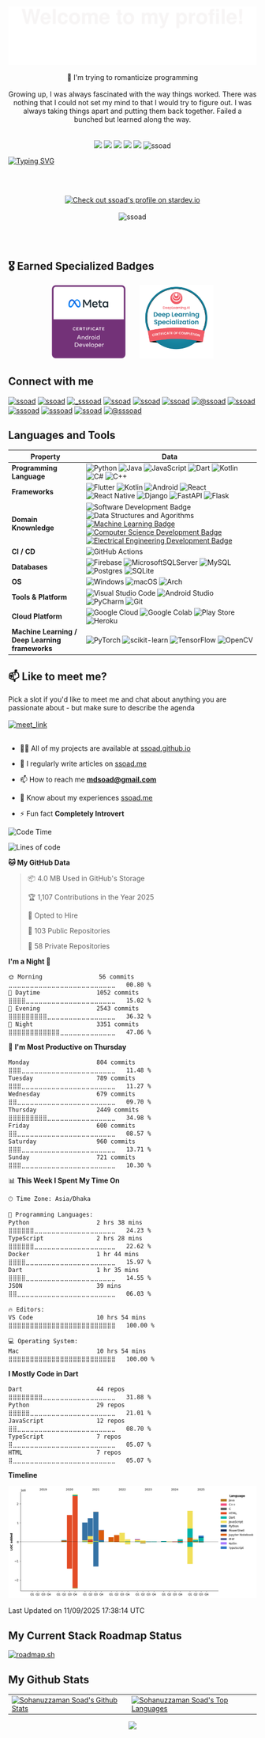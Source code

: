![](assets/Bottom_up.svg)
<!--   my-icons -->
<p align="center">
    💜 I'm trying to romanticize programming<br><br>
    Growing up, I was always fascinated with the way things worked. There was nothing that I could not set my mind to that I would try to figure out. I was always taking things apart and putting them back together. Failed a bunched but learned along the way.<br><br><br>
    <a href="https://github.com/ssoad/ssoad"><img src="https://img.shields.io/badge/status-updating-brightgreen.svg"></a>
    <a href="https://github.com/python/cpython"><img src="https://img.shields.io/badge/Python-3.10-FF1493.svg"></a>
    <a href="https://github.com/ssoad/ssoad/graphs/contributors"><img src="https://img.shields.io/github/contributors/ssoad/ssoad?color=blue"></a>
    <a href="https://github.com/ssoad/ssoad/stargazers"><img src="https://img.shields.io/github/stars/ssoad/ssoad.svg?logo=github"></a>
    <a href="https://github.com/ssoad/soad/network/members"><img src="https://img.shields.io/github/forks/ssoad/ssoad.svg?color=blue&logo=github"></a>
    <img src="https://komarev.com/ghpvc/?username=ssoad" alt="ssoad" />
</p>


[![Typing SVG](https://readme-typing-svg.herokuapp.com?color=%2336BCF7&center=true&vCenter=true&width=1000&lines=Hi+there+👋,+I+am+Sohanuzzaman+Soad;+Welcome+to+My+Profile!;Over+4+years+of+programming+experience;Always+learning+new+things+;Machine+learning+enthusiast+;Kaggle+community+member)](https://git.io/typing-svg)


<br>
<br>
<p align="center">
   <a href="https://stardev.io/developers/ssoad"><img alt="Check out ssoad's profile on stardev.io" src="https://stardev.io/developers/ssoad/badge/languages/locality.svg" /></a> <br><br>
    <img src="https://github-profile-trophy.vercel.app/?username=ssoad&theme=onedark&margin-w=30&margin-h=30&row=2&column=4" alt="ssoad" />
</p>

<br>
<br>


## 🎖️ Earned Specialized Badges 
 <p float="left" align="center">
<!--      <img alt="Check out ssoad's profile on stardev.io" src="https://stardev.io/developers/ssoad/badge/languages/locality.svg" />
      &nbsp;&nbsp;&nbsp;&nbsp;&nbsp; -->
  <img src="./badges/meta-android-developer-certificate.png" height="150" width="150" />
  &nbsp;&nbsp;&nbsp;&nbsp;&nbsp;
  <img src="./badges/deep-learning-specialization.png" height="150" width="150" />

  
</p>

## Connect with me
<p align="left">
<a href="https://codepen.io/ssoad" target="blank"><img align="center" src="https://img.shields.io/badge/Codepen-000000?style=for-the-badge&logo=codepen&logoColor=white" alt="ssoad" /></a>
<a href="https://dev.to/ssoad" target="blank"><img align="center" src="https://img.shields.io/badge/dev.to-0A0A0A?style=for-the-badge&logo=devdotto&logoColor=white" alt="ssoad" /></a>
<a href="https://twitter.com/_sssoad" target="blank"><img align="center" src="https://img.shields.io/badge/Twitter-1DA1F2?style=for-the-badge&logo=twitter&logoColor=white" alt="_sssoad"/></a>
<a href="https://linkedin.com/in/ssoad" target="blank"><img align="center" src="https://img.shields.io/badge/LinkedIn-0077B5?style=for-the-badge&logo=linkedin&logoColor=white" alt="ssoad"/></a>
<a href="https://stackoverflow.com/users/ssoad" target="blank"><img align="center" src="https://img.shields.io/badge/Stack_Overflow-FE7A16?style=for-the-badge&logo=stack-overflow&logoColor=white" alt="ssoad"/></a>
<a href="https://kaggle.com/ssoad" target="blank"><img align="center" src="https://img.shields.io/badge/Kaggle-20BEFF?style=for-the-badge&logo=Kaggle&logoColor=white" alt="ssoad"/></a>
<a href="https://medium.com/@ssoad" target="blank"><img align="center" src="https://img.shields.io/badge/Medium-12100E?style=for-the-badge&logo=medium&logoColor=white" alt="@ssoad" /></a>
<a href="https://www.codechef.com/users/ssoad" target="blank"><img align="center" src="https://img.shields.io/badge/-CodeChef-5B4638?style=for-the-badge&logo=CodeChef&logoColor=white" alt="ssoad" /></a>
<a href="https://www.hackerrank.com/sssoad" target="blank"><img align="center" src="https://img.shields.io/badge/-Hackerrank-2EC866?style=for-the-badge&logo=HackerRank&logoColor=white" alt="sssoad" /></a>
<a href="https://codeforces.com/profile/sssoad" target="blank"><img align="center" src="https://img.shields.io/badge/Codeforces-445f9d?style=for-the-badge&logo=Codeforces&logoColor=white" alt="sssoad" /></a>
<a href="https://www.leetcode.com/ssoad" target="blank"><img align="center" src="https://img.shields.io/badge/-LeetCode-FFA116?style=for-the-badge&logo=LeetCode&logoColor=black" alt="ssoad"/></a>
<a href="https://www.hackerearth.com/@sssoad" target="blank"><img align="center" src="https://img.shields.io/badge/HackerEarth-%232C3454.svg?&style=for-the-badge&logo=HackerEarth&logoColor=Blue" alt="@sssoad" /></a>
</p>

## Languages and Tools
| Property                                        | Data                                                                                                                                                                                                                                                                                                                                                                                                                                                                                                                                                                                                                                                                                                                                                                                                                                                                                                                                                                                                                                                                                                                                                                                                                                                                                                                                                                                                                                                                                                                                                                                                                                                                                                                                                                                                            |
|-------------------------------------------------|-----------------------------------------------------------------------------------------------------------------------------------------------------------------------------------------------------------------------------------------------------------------------------------------------------------------------------------------------------------------------------------------------------------------------------------------------------------------------------------------------------------------------------------------------------------------------------------------------------------------------------------------------------------------------------------------------------------------------------------------------------------------------------------------------------------------------------------------------------------------------------------------------------------------------------------------------------------------------------------------------------------------------------------------------------------------------------------------------------------------------------------------------------------------------------------------------------------------------------------------------------------------------------------------------------------------------------------------------------------------------------------------------------------------------------------------------------------------------------------------------------------------------------------------------------------------------------------------------------------------------------------------------------------------------------------------------------------------------------------------------------------------------------------------------------------------|
| **Programming Language**                              | ![Python](https://img.shields.io/badge/Python-14354C?style=for-the-badge&logo=python&logoColor=white) ![Java](https://img.shields.io/badge/Java-ED8B00?style=for-the-badge&logo=openjdk&logoColor=white) ![JavaScript](https://img.shields.io/badge/JavaScript-323330?style=for-the-badge&logo=javascript&logoColor=F7DF1E)  ![Dart](https://img.shields.io/badge/Dart-0175C2?style=for-the-badge&logo=dart&logoColor=white) ![Kotlin](https://img.shields.io/badge/Kotlin-0095D5?&style=for-the-badge&logo=kotlin&logoColor=white) ![C#](https://img.shields.io/badge/C%23-239120?style=for-the-badge&logo=c-sharp&logoColor=white) ![C++](https://img.shields.io/badge/C%2B%2B-00599C?style=for-the-badge&logo=c%2B%2B&logoColor=white)                                                                                                                                                                                                                                                                                                                                                                                                                                                                                                                                                                                                                                                                                                                                                                                                                                                                                                                                                                                                                                                                                                                                                                                                                                                                                             |
| **Frameworks**                              | ![Flutter](https://img.shields.io/badge/Flutter-02569B?style=for-the-badge&logo=flutter&logoColor=white) ![Kotlin](https://img.shields.io/badge/Kotlin%20JetPack%20Compose-0095D5?&style=for-the-badge&logo=kotlin&logoColor=white) ![Android](https://img.shields.io/badge/Android-3DDC84?style=for-the-badge&logo=android&logoColor=white) ![React](https://img.shields.io/badge/react-%2320232a.svg?style=for-the-badge&logo=react&logoColor=%2361DAFB) ![React Native](https://img.shields.io/badge/react_native-%2320232a.svg?style=for-the-badge&logo=react&logoColor=%2361DAFB) ![Django](https://img.shields.io/badge/Django-092E20?style=for-the-badge&logo=django&logoColor=white) ![FastAPI](https://img.shields.io/badge/FastAPI-005571?style=for-the-badge&logo=fastapi) ![Flask](https://img.shields.io/badge/flask-%23000.svg?style=for-the-badge&logo=flask&logoColor=white)
| **Domain Knownledge**                           | ![Software Development Badge](https://img.shields.io/badge/Software%20Developement-F9DC1e?style=for-the-badge&logo=Dev&logoColor=black) ![Data Structures and Agorithms](https://img.shields.io/badge/Data%20Structures%20&%20Algorithms-CC2927?style=for-the-badge&logo=Dev&logoColor=black)  [![Machine Learning Badge](https://img.shields.io/badge/-Machine%20Learning-01D277?style=for-the-badge&logoColor=white)](https://github.com/BEPb/BEPb) [![Computer Science Development Badge](https://img.shields.io/badge/-Computer%20Science-FAB040?style=for-the-badge&logoColor=white)](https://github.com/search?q=user%3ABEPb&type=Repositories) [![Electrical Engineering Development Badge](https://img.shields.io/badge/-Electrical%20Engineering-4C8CBF?style=for-the-badge&logoColor=white)](https://github.com/search?q=user%3ABEPb&type=Repositories)                                                                                                                                                                                                                                                                                                                                                                                                                                                                                                                                                                                                                                                                                                                                                                                                                                                                                                                                                                                                                                                                                      |
| **CI / CD**                                     | ![GitHub Actions](https://img.shields.io/badge/github%20actions-%232671E5.svg?style=for-the-badge&logo=githubactions&logoColor=white)                                                                                                                                                                                                                                                                                                                                                                                                                                                                                                                                                                                                                                                                                                                                                                                                                                                                                                                                                                                                                                                                                                                                                                                                                                                                                                                                                                                  |
| **Databases**                                   | ![Firebase](https://img.shields.io/badge/Firebase-039BE5?style=for-the-badge&logo=Firebase&logoColor=white) ![MicrosoftSQLServer](https://img.shields.io/badge/Microsoft%20SQL%20Server-CC2927?style=for-the-badge&logo=microsoft%20sql%20server&logoColor=white) ![MySQL](https://img.shields.io/badge/mysql-%2300f.svg?style=for-the-badge&logo=mysql&logoColor=white) ![Postgres](https://img.shields.io/badge/postgres-%23316192.svg?style=for-the-badge&logo=postgresql&logoColor=white) ![SQLite](https://img.shields.io/badge/sqlite-%2307405e.svg?style=for-the-badge&logo=sqlite&logoColor=white)                                                                                                                                                                                                                                                                                                                                                                                                                                                                                                                                                                                                                                                                                                                                                                                                                                                                                                                                             |
| **OS**                                          | ![Windows](https://img.shields.io/badge/Windows-0078D6?style=for-the-badge&logo=windows&logoColor=white)  ![macOS](https://img.shields.io/badge/mac%20os-000000?style=for-the-badge&logo=macos&logoColor=F0F0F0)  ![Arch](https://img.shields.io/badge/Arch%20Linux-1793D1?logo=arch-linux&logoColor=fff&style=for-the-badge)                                                                                                                                                                                                                                                                       |
| **Tools & Platform**                            | ![Visual Studio Code](https://img.shields.io/badge/Visual%20Studio%20Code-0078d7.svg?style=for-the-badge&logo=visual-studio-code&logoColor=white) ![Android Studio](https://img.shields.io/badge/Android%20Studio-3DDC84.svg?style=for-the-badge&logo=android-studio&logoColor=white) ![PyCharm](https://img.shields.io/badge/pycharm-143?style=for-the-badge&logo=pycharm&logoColor=black&color=black&labelColor=green) ![Git](https://img.shields.io/badge/git-%23F05033.svg?style=for-the-badge&logo=git&logoColor=white)                                                                                                                                                                                                                                                                                                                                                                                                                                                                                                                                                                                                                                                                                                                                                                                                                                                                                                                                                                                                                                                                                                                                                                                                                                                                                                                                                                                       |
| **Cloud Platform** | ![Google Cloud](https://img.shields.io/badge/GoogleCloud-%234285F4.svg?style=for-the-badge&logo=google-cloud&logoColor=white) ![Google Colab](https://img.shields.io/badge/Colab-F9AB00?style=for-the-badge&logo=googlecolab&color=525252) ![Play Store](https://img.shields.io/badge/Google_Play-414141?style=for-the-badge&logo=google-play&logoColor=white) ![Heroku](https://img.shields.io/badge/heroku-%23430098.svg?style=for-the-badge&logo=heroku&logoColor=white)|
| **Machine Learning / Deep Learning frameworks** | ![PyTorch](https://img.shields.io/badge/PyTorch-%23EE4C2C.svg?style=for-the-badge&logo=PyTorch&logoColor=white) ![scikit-learn](https://img.shields.io/badge/scikit--learn-%23F7931E.svg?style=for-the-badge&logo=scikit-learn&logoColor=white) ![TensorFlow](https://img.shields.io/badge/TensorFlow-%23FF6F00.svg?style=for-the-badge&logo=TensorFlow&logoColor=white) ![OpenCV](https://img.shields.io/badge/opencv-%23white.svg?style=for-the-badge&logo=opencv&logoColor=white)|



<h2>📫 Like to meet me?</h2>
Pick a slot if you'd like to meet me and chat about anything you are passionate about - but make sure to describe the agenda
<br><br>
<a href="https://calendly.com/ssoad/30min" target="_blank"><img width="498" alt="meet_link" src="https://user-images.githubusercontent.com/15426564/144297439-f530f383-e73e-41e0-9914-a9b7d3f432e5.png"></a>
<br><br>

- 👨‍💻 All of my projects are available at [ssoad.github.io](ssoad.github.io)

- 📝 I regularly write articles on [ssoad.me](ssoad.me)

- 📫 How to reach me **mdsoad@gmail.com**

- 📄 Know about my experiences [ssoad.me](ssoad.me)

- ⚡ Fun fact **Completely Introvert**

<!--START_SECTION:waka-->
![Code Time](http://img.shields.io/badge/Code%20Time-2%2C139%20hrs%2051%20mins-blue)

![Lines of code](https://img.shields.io/badge/From%20Hello%20World%20I%27ve%20Written-12.3%20million%20lines%20of%20code-blue)

**🐱 My GitHub Data** 

> 📦 4.0 MB Used in GitHub's Storage 
 > 
> 🏆 1,107 Contributions in the Year 2025
 > 
> 💼 Opted to Hire
 > 
> 📜 103 Public Repositories 
 > 
> 🔑 58 Private Repositories 
 > 
**I'm a Night 🦉** 

```text
🌞 Morning                56 commits          ⣀⣀⣀⣀⣀⣀⣀⣀⣀⣀⣀⣀⣀⣀⣀⣀⣀⣀⣀⣀⣀⣀⣀⣀⣀   00.80 % 
🌆 Daytime                1052 commits        ⣿⣿⣿⣿⣀⣀⣀⣀⣀⣀⣀⣀⣀⣀⣀⣀⣀⣀⣀⣀⣀⣀⣀⣀⣀   15.02 % 
🌃 Evening                2543 commits        ⣿⣿⣿⣿⣿⣿⣿⣿⣿⣀⣀⣀⣀⣀⣀⣀⣀⣀⣀⣀⣀⣀⣀⣀⣀   36.32 % 
🌙 Night                  3351 commits        ⣿⣿⣿⣿⣿⣿⣿⣿⣿⣿⣿⣿⣀⣀⣀⣀⣀⣀⣀⣀⣀⣀⣀⣀⣀   47.86 % 
```
📅 **I'm Most Productive on Thursday** 

```text
Monday                   804 commits         ⣿⣿⣿⣀⣀⣀⣀⣀⣀⣀⣀⣀⣀⣀⣀⣀⣀⣀⣀⣀⣀⣀⣀⣀⣀   11.48 % 
Tuesday                  789 commits         ⣿⣿⣿⣀⣀⣀⣀⣀⣀⣀⣀⣀⣀⣀⣀⣀⣀⣀⣀⣀⣀⣀⣀⣀⣀   11.27 % 
Wednesday                679 commits         ⣿⣿⣀⣀⣀⣀⣀⣀⣀⣀⣀⣀⣀⣀⣀⣀⣀⣀⣀⣀⣀⣀⣀⣀⣀   09.70 % 
Thursday                 2449 commits        ⣿⣿⣿⣿⣿⣿⣿⣿⣿⣀⣀⣀⣀⣀⣀⣀⣀⣀⣀⣀⣀⣀⣀⣀⣀   34.98 % 
Friday                   600 commits         ⣿⣿⣀⣀⣀⣀⣀⣀⣀⣀⣀⣀⣀⣀⣀⣀⣀⣀⣀⣀⣀⣀⣀⣀⣀   08.57 % 
Saturday                 960 commits         ⣿⣿⣿⣀⣀⣀⣀⣀⣀⣀⣀⣀⣀⣀⣀⣀⣀⣀⣀⣀⣀⣀⣀⣀⣀   13.71 % 
Sunday                   721 commits         ⣿⣿⣿⣀⣀⣀⣀⣀⣀⣀⣀⣀⣀⣀⣀⣀⣀⣀⣀⣀⣀⣀⣀⣀⣀   10.30 % 
```


📊 **This Week I Spent My Time On** 

```text
🕑︎ Time Zone: Asia/Dhaka

💬 Programming Languages: 
Python                   2 hrs 38 mins       ⣿⣿⣿⣿⣿⣿⣀⣀⣀⣀⣀⣀⣀⣀⣀⣀⣀⣀⣀⣀⣀⣀⣀⣀⣀   24.23 % 
TypeScript               2 hrs 28 mins       ⣿⣿⣿⣿⣿⣿⣀⣀⣀⣀⣀⣀⣀⣀⣀⣀⣀⣀⣀⣀⣀⣀⣀⣀⣀   22.62 % 
Docker                   1 hr 44 mins        ⣿⣿⣿⣿⣀⣀⣀⣀⣀⣀⣀⣀⣀⣀⣀⣀⣀⣀⣀⣀⣀⣀⣀⣀⣀   15.97 % 
Dart                     1 hr 35 mins        ⣿⣿⣿⣿⣀⣀⣀⣀⣀⣀⣀⣀⣀⣀⣀⣀⣀⣀⣀⣀⣀⣀⣀⣀⣀   14.55 % 
JSON                     39 mins             ⣿⣿⣀⣀⣀⣀⣀⣀⣀⣀⣀⣀⣀⣀⣀⣀⣀⣀⣀⣀⣀⣀⣀⣀⣀   06.03 % 

🔥 Editors: 
VS Code                  10 hrs 54 mins      ⣿⣿⣿⣿⣿⣿⣿⣿⣿⣿⣿⣿⣿⣿⣿⣿⣿⣿⣿⣿⣿⣿⣿⣿⣿   100.00 % 

💻 Operating System: 
Mac                      10 hrs 54 mins      ⣿⣿⣿⣿⣿⣿⣿⣿⣿⣿⣿⣿⣿⣿⣿⣿⣿⣿⣿⣿⣿⣿⣿⣿⣿   100.00 % 
```

**I Mostly Code in Dart** 

```text
Dart                     44 repos            ⣿⣿⣿⣿⣿⣿⣿⣿⣀⣀⣀⣀⣀⣀⣀⣀⣀⣀⣀⣀⣀⣀⣀⣀⣀   31.88 % 
Python                   29 repos            ⣿⣿⣿⣿⣿⣀⣀⣀⣀⣀⣀⣀⣀⣀⣀⣀⣀⣀⣀⣀⣀⣀⣀⣀⣀   21.01 % 
JavaScript               12 repos            ⣿⣿⣀⣀⣀⣀⣀⣀⣀⣀⣀⣀⣀⣀⣀⣀⣀⣀⣀⣀⣀⣀⣀⣀⣀   08.70 % 
TypeScript               7 repos             ⣿⣀⣀⣀⣀⣀⣀⣀⣀⣀⣀⣀⣀⣀⣀⣀⣀⣀⣀⣀⣀⣀⣀⣀⣀   05.07 % 
HTML                     7 repos             ⣿⣀⣀⣀⣀⣀⣀⣀⣀⣀⣀⣀⣀⣀⣀⣀⣀⣀⣀⣀⣀⣀⣀⣀⣀   05.07 % 
```



**Timeline**

![Lines of Code chart](https://raw.githubusercontent.com/ssoad/ssoad/master/assets/bar_graph.png)


 Last Updated on 11/09/2025 17:38:14 UTC
<!--END_SECTION:waka-->


## My Current Stack Roadmap Status

[![roadmap.sh](https://api.roadmap.sh/v1-badge/wide/646350e5410780a6d9b5a637?variant=dark&roadmaps=flutter%2Ccpp)](https://roadmap.sh)

## My Github Stats
<table align="center">
    <tr>
        <td>
            <a href="https://github.com/anuraghazra/github-readme-stats"><img alt="Sohanuzzaman Soad's Github Stats" src="https://github-readme-stats.vercel.app/api?username=ssoad&show_icons=true&count_private=true&theme=react&hide_border=true&bg_color=0D1117" /></a>
        </td>
        <td>
            <a href="https://github.com/anuraghazra/github-readme-stats"><img alt="Sohanuzzaman Soad's Top Languages" src="https://github-readme-stats.vercel.app/api/top-langs/?username=ssoad&langs_count=8&count_private=true&layout=compact&theme=react&hide_border=true&bg_color=0D1117" /></a>
        </td>
    </tr>
</table>


<p align="center">
        <img src="https://streak-stats.demolab.com?user=ssoad&theme=react&hide_border=false&background=0D1117"/>
</p>

